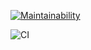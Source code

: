 [![Maintainability](https://api.codeclimate.com/v1/badges/514fdbf02b01d302bef3/maintainability)](https://codeclimate.com/github/ticktick/php-project-lvl1/maintainability)

![CI](https://github.com/ticktick/php-project-lvl1/workflows/CI/badge.svg)
